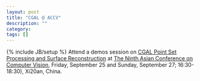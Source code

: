 ```yaml
---
layout: post
title: "CGAL @ ACCV"
description: ""
category: 
tags: []
---
```

{% include JB/setup %}
Attend a demos session on <a href="http://www.accv2009.org/ACCV2009/Technical_Program.html"> CGAL Point Set Processing and Surface Reconstruction</a> at <a href="http://www.accv2009.org/ACCV2009/Home.html">The Ninth Asian Conference on Computer Vision</a>, Friday, September 25 and Sunday, September 27; 16:30-18:30), Xi20an, China.
